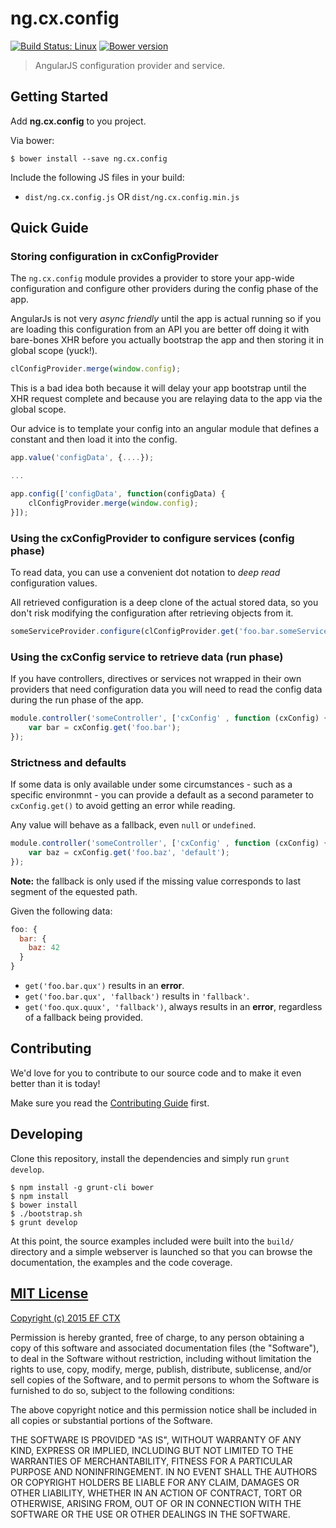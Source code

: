 # ng.cx.config
[![Build Status: Linux](http://img.shields.io/travis/ef-ctx/ng.cx.config/master.svg?style=flat-square)](https://travis-ci.org/ef-ctx/ng.cx.config)
[![Bower version](http://img.shields.io/bower/v/ng.cx.config.svg?style=flat-square)](git@github.com:ef-ctx/ng.cx.config.git)

> AngularJS configuration provider and service.


## Getting Started

Add **ng.cx.config** to you project.

Via bower:

```
$ bower install --save ng.cx.config
```

Include the following JS files in your build:
- `dist/ng.cx.config.js` OR `dist/ng.cx.config.min.js`


## Quick Guide


### Storing configuration in cxConfigProvider

The `ng.cx.config` module provides a provider to store your app-wide configuration and configure other providers
during the config phase of the app.

AngularJs is not very *async friendly* until the app is actual running so if you are loading this configuration from an
API you are better off doing it with bare-bones XHR before you actually bootstrap the app and then storing it in global
scope (yuck!).

```javascript
clConfigProvider.merge(window.config);
```

This is a bad idea both because it will delay your app bootstrap until the XHR request complete and because you are
relaying data to the app via the global scope.

Our advice is to template your config into an angular module that defines a constant and then load it into the config.

```javascript
app.value('configData', {....});

...

app.config(['configData', function(configData) {
    clConfigProvider.merge(window.config);
}]);
```


### Using the cxConfigProvider to configure services (config phase)

To read data, you can use a convenient dot notation to *deep read* configuration values.

All retrieved configuration is a deep clone of the actual stored data, so you don't risk modifying the configuration
after retrieving objects from it.

```javascript
someServiceProvider.configure(clConfigProvider.get('foo.bar.someServiceSettings'));
```


### Using the cxConfig service to retrieve data (run phase)

If you have controllers, directives or services not wrapped in their own providers that need configuration data you will
need to read the config data during the run phase of the app.

```javascript
module.controller('someController', ['cxConfig' , function (cxConfig) {
    var bar = cxConfig.get('foo.bar');
});

```

### Strictness and defaults

If some data is only available under some circumstances - such as a specific environmnt - you can provide a default as
a second parameter to `cxConfig.get()` to avoid getting an error while reading.

Any value will behave as a fallback, even `null` or `undefined`.

```javascript
module.controller('someController', ['cxConfig' , function (cxConfig) {
    var baz = cxConfig.get('foo.baz', 'default');
});
```

**Note:** the fallback is only used if the missing value corresponds to last segment of the equested path.

Given the following data:

```javascript
foo: {
  bar: {
    baz: 42
  }
}
```

- `get('foo.bar.qux')` results in an **error**.
- `get('foo.bar.qux', 'fallback')` results in `'fallback'`.
- `get('foo.qux.quux', 'fallback')`, always results in an **error**, regardless of a fallback being provided.


## Contributing

We'd love for you to contribute to our source code and to make it even better than it is today!

Make sure you read the [Contributing Guide](CONTRIBUTING.md) first.


## Developing

Clone this repository, install the dependencies and simply run `grunt develop`.

```
$ npm install -g grunt-cli bower
$ npm install
$ bower install
$ ./bootstrap.sh
$ grunt develop
```

At this point, the source examples included were built into the `build/` directory and a simple webserver is launched so
that you can browse the documentation, the examples and the code coverage.


## [MIT License](LICENSE)

[Copyright (c) 2015 EF CTX](https://raw.githubusercontent.com/EFEducationFirstMobile/oss/master/LICENSE)

Permission is hereby granted, free of charge, to any person obtaining a copy of
this software and associated documentation files (the "Software"), to deal in
the Software without restriction, including without limitation the rights to
use, copy, modify, merge, publish, distribute, sublicense, and/or sell copies of
the Software, and to permit persons to whom the Software is furnished to do so,
subject to the following conditions:

The above copyright notice and this permission notice shall be included in all
copies or substantial portions of the Software.

THE SOFTWARE IS PROVIDED "AS IS", WITHOUT WARRANTY OF ANY KIND, EXPRESS OR
IMPLIED, INCLUDING BUT NOT LIMITED TO THE WARRANTIES OF MERCHANTABILITY, FITNESS
FOR A PARTICULAR PURPOSE AND NONINFRINGEMENT. IN NO EVENT SHALL THE AUTHORS OR
COPYRIGHT HOLDERS BE LIABLE FOR ANY CLAIM, DAMAGES OR OTHER LIABILITY, WHETHER
IN AN ACTION OF CONTRACT, TORT OR OTHERWISE, ARISING FROM, OUT OF OR IN
CONNECTION WITH THE SOFTWARE OR THE USE OR OTHER DEALINGS IN THE SOFTWARE.
